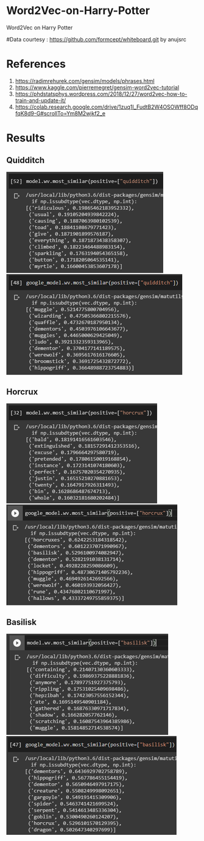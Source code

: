 # Word2Vec-on-Harry-Potter
Word2Vec on Harry Potter

#Data courtesy : https://github.com/formcept/whiteboard.git by anujsrc

# References 

1. https://radimrehurek.com/gensim/models/phrases.html
2. https://www.kaggle.com/pierremegret/gensim-word2vec-tutorial
3. https://phdstatsphys.wordpress.com/2018/12/27/word2vec-how-to-train-and-update-it/
4. https://colab.research.google.com/drive/1zuq1I_FudtB2W4OSOWff8ODqfqK8d9-G#scrollTo=Ym8M2wjkf2_e


# Results

## Quidditch
![alt text](https://github.com/ramkumarr02/Word2Vec-on-Harry-Potter/blob/master/Local%20Quidditch.PNG)  
![alt text](https://github.com/ramkumarr02/Word2Vec-on-Harry-Potter/blob/master/Google%20Quidditch.PNG)

## Horcrux
![alt text](https://github.com/ramkumarr02/Word2Vec-on-Harry-Potter/blob/master/Local%20Horcrux.PNG)  
![alt text](https://github.com/ramkumarr02/Word2Vec-on-Harry-Potter/blob/master/Google%20Horcrux.PNG)

## Basilisk
![alt text](https://github.com/ramkumarr02/Word2Vec-on-Harry-Potter/blob/master/Local%20Basilisk.PNG)  
![alt text](https://github.com/ramkumarr02/Word2Vec-on-Harry-Potter/blob/master/Google%20Basilisk.PNG)
